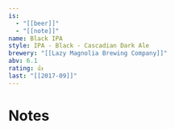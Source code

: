 ```yaml
---
is:
  - "[[beer]]"
  - "[[note]]"
name: Black IPA
style: IPA - Black - Cascadian Dark Ale
brewery: "[[Lazy Magnolia Brewing Company]]"
abv: 6.1
rating: 👍
last: "[[2017-09]]"
---
```

# Notes

